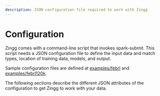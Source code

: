 ```yaml
---
description: JSON configuration file required to work with Zingg
---
```


# Configuration

Zingg comes with a command-line script that invokes spark-submit. This script needs a JSON configuration file to define the input data and match types, location of training data, models, and output.

Sample configuration files are defined at [examples/febrl](https://github.com/zinggAI/zingg/tree/main/examples/febrl) and [examples/febrl120k](https://github.com/zinggAI/zingg/tree/main/examples/febrl120k).

The following sections describe the different JSON attributes of the configuration to get Zingg to work with your data.



